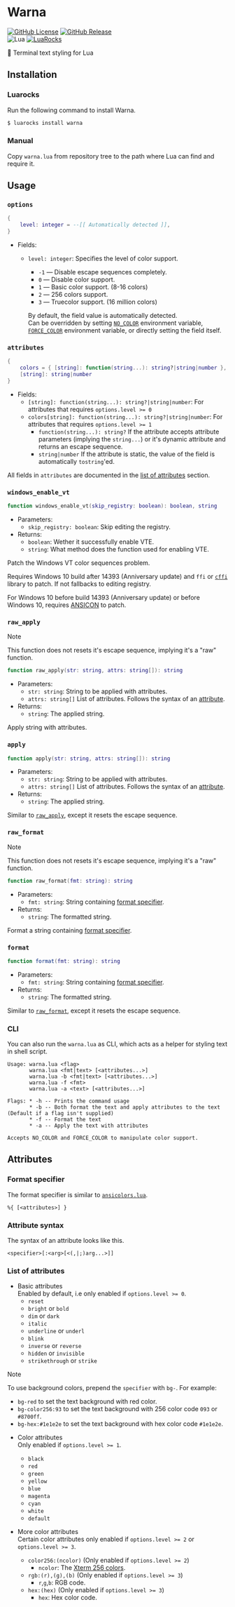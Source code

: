 # Warna 

[![GitHub License](https://img.shields.io/github/license/komothecat/warna?style=for-the-badge)](./LICENSE) [![GitHub Release](https://img.shields.io/github/v/release/komothecat/warna?display_name=release&style=for-the-badge&color=green)](https://github.com/komothecat/warna/releases/latest)<br>
![Lua](https://img.shields.io/badge/Lua-5.1_--_5.4%2C_LuaJIT-blue?style=for-the-badge&logo=lua&logoColor=lua)
[![LuaRocks](https://img.shields.io/luarocks/v/UrNightmaree/warna?style=for-the-badge&logo=lua&color=blue)](https://luarocks.org/modules/UrNightmaree/warna)


🎨 Terminal text styling for Lua

## Installation

### Luarocks

Run the following command to install Warna.
```bash
$ luarocks install warna
```

### Manual

Copy `warna.lua` from repository tree to the path where Lua can find and require it.

## Usage

### `options`

```lua
{
    level: integer = --[[ Automatically detected ]],
}
```

- Fields:
  - `level: integer`: Specifies the level of color support.
    * `-1` — Disable escape sequences completely.
    * `0`  — Disable color support.
    * `1`  — Basic color support. (8-16 colors)
    * `2`  — 256 colors support.
    * `3`  — Truecolor support. (16 million colors)<br>

    By default, the field value is automatically detected.<br>
    Can be overridden by setting [`NO_COLOR`](http://no-color.org) environment variable, [`FORCE_COLOR`](https://force-color.org) environment variable, or directly setting the field itself.

### `attributes`
```lua
{
    colors = { [string]: function(string...): string?|string|number },
    [string]: string|number
}
```

- Fields:
  - `[string]: function(string...): string?|string|number`: For attributes that requires `options.level >= 0`
  - `colors[string]: function(string...): string?|string|number`: For attributes that requires `options.level >= 1`
    - `function(string...): string?` If the attribute accepts attribute parameters (implying the `string...`) or it's dynamic attribute and returns an escape sequence.
    - `string|number` If the attribute is static, the value of the field is automatically `tostring`'ed.

All fields in `attributes` are documented in the [list of attributes](#list-of-attributes) section.

### `windows_enable_vt`

```lua
function windows_enable_vt(skip_registry: boolean): boolean, string
```

- Parameters:
  - `skip_registry: boolean`: Skip editing the registry.
- Returns:
  - `boolean`: Wether it successfully enable VTE.
  - `string`: What method does the function used for enabling VTE.

Patch the Windows VT color sequences problem.

Requires Windows 10 build after 14393 (Anniversary update) and `ffi` or [`cffi`](https://github.com/q66/cffi-lua) library to patch.
If not fallbacks to editing registry.

For Windows 10 before build 14393 (Anniversary update) or before Windows 10, requires [ANSICON](https://github.com/adoxa/ansicon) to patch.

### `raw_apply`

> [!NOTE]
>
> This function does not resets it's escape sequence, implying it's a "raw" function.

```lua
function raw_apply(str: string, attrs: string[]): string
```

- Parameters:
  - `str: string`: String to be applied with attributes.
  - `attrs: string[]` List of attributes. Follows the syntax of an [attribute](#attribute-syntax).
- Returns:
  - `string`: The applied string.

Apply string with attributes.

### `apply`

```lua
function apply(str: string, attrs: string[]): string
```

- Parameters:
  - `str: string`: String to be applied with attributes.
  - `attrs: string[]` List of attributes. Follows the syntax of an [attribute](#attribute-syntax).
- Returns:
  - `string`: The applied string.

Similar to [`raw_apply`](#raw_apply), except it resets the escape sequence.

### `raw_format`

> [!NOTE]
>
> This function does not resets it's escape sequence, implying it's a "raw" function.

```lua
function raw_format(fmt: string): string
```

- Parameters:
  - `fmt: string`: String containing [format specifier](#format-specifier).
- Returns:
  - `string`: The formatted string.

Format a string containing [format specifier](#format-specifier).

### `format`

```lua
function format(fmt: string): string
```

- Parameters:
  - `fmt: string`: String containing [format specifier](#format-specifier).
- Returns:
  - `string`: The formatted string.

Similar to [`raw_format`](#raw_format), except it resets the escape sequence.

### CLI

You can also run the `warna.lua` as CLI, which acts as a helper for styling text in shell script.

```
Usage: warna.lua <flag>
       warna.lua <fmt|text> [<attributes...>]
       warna.lua -b <fmt|text> [<attributes...>]
       warna.lua -f <fmt>
       warna.lua -a <text> [<attributes...>]

Flags: * -h -- Prints the command usage
       * -b -- Both format the text and apply attributes to the text (Default if a flag isn't supplied)
       * -f -- Format the text
       * -a -- Apply the text with attributes

Accepts NO_COLOR and FORCE_COLOR to manipulate color support.
```

## Attributes

### Format specifier

The format specifier is similar to [`ansicolors.lua`](https://github.com/kikito/ansicolors.lua).
```
%{ [<attributes>] }
```

### Attribute syntax

The syntax of an attribute looks like this.
```
<specifier>[:<arg>[<(,|;)arg...>]]
```

### List of attributes

- Basic attributes <br>
  Enabled by default, i.e only enabled if `options.level >= 0`.
  - `reset`
  - `bright` or `bold`
  - `dim` or `dark`
  - `italic`
  - `underline` or `underl`
  - `blink`
  - `inverse` or `reverse`
  - `hidden` or `invisible`
  - `strikethrough` or `strike`

> [!NOTE]
>
> To use background colors, prepend the `specifier` with `bg-`.
> For example:
>   - `bg-red` to set the text background with red color.
>   - `bg-color256:93` to set the text background with 256 color code `093` or `#8700ff`.
>   - `bg-hex:#1e1e2e` to set the text background with hex color code `#1e1e2e`.

- Color attributes<br>
  Only enabled if `options.level >= 1`.
  - `black`
  - `red`
  - `green`
  - `yellow`
  - `blue`
  - `magenta`
  - `cyan`
  - `white`
  - `default`

- More color attributes<br>
  Certain color attributes only enabled if `options.level >= 2` or `options.level >= 3`.
  - `color256:(ncolor)` (Only enabled if `options.level >= 2`)
    - `ncolor`: The [Xterm 256 colors](https://upload.wikimedia.org/wikipedia/commons/1/15/Xterm_256color_chart.svg).
  - `rgb:(r),(g),(b)` (Only enabled if `options.level >= 3`)
    - `r`,`g`,`b`: RGB code.
  - `hex:(hex)` (Only enabled if `options.level >= 3`)
    - `hex`: Hex color code.
